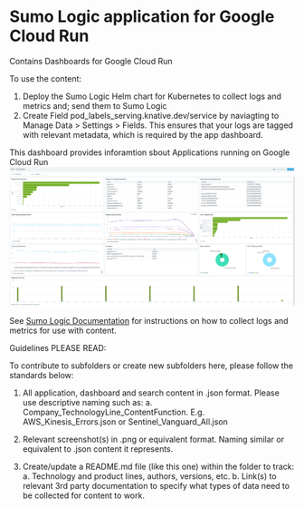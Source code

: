 # Sumo Logic application for Google Cloud Run
 
Contains Dashboards for Google Cloud Run

To use the content:
1. Deploy the Sumo Logic Helm chart for Kubernetes to collect logs and metrics and; send them to Sumo Logic
2. Create Field pod_labels_serving.knative.dev/service by naviagting to Manage Data > Settings > Fields. This ensures that your logs are tagged with relevant metadata, which is required by the app dashboard.

This dashboard provides inforamtion sbout Applications running on Google Cloud Run
![Google - Cloud Run](Screenshots/GCP-CR.png)




See [Sumo Logic Documentation](https://help.sumologic.com/) for instructions on how to collect logs and metrics for use with content.

Guidelines PLEASE READ:

To contribute to subfolders or create new subfolders here, please follow the standards below:

1. All application, dashboard and search content in .json format. Please use descriptive naming such as:
   a. Company_TechnologyLine_ContentFunction. E.g. AWS_Kinesis_Errors.json or Sentinel_Vanguard_All.json

2. Relevant screenshot(s) in .png or equivalent format. Naming similar or equivalent to .json content it represents.

3. Create/update a README.md file (like this one) within the folder to track:
   a. Technology and product lines, authors, versions, etc.
   b. Link(s) to relevant 3rd party documentation to specify what types of data need to be collected for content to work.

